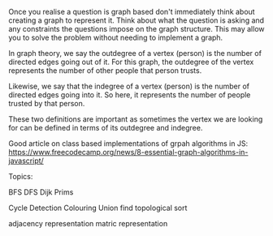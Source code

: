 Once you realise a question is graph based don't immediately think about creating a graph to represent it. Think about what the question is asking
and any constraints the questions impose on the graph structure. This may allow you to solve the problem without needing to implement a graph.

In graph theory, we say the outdegree of a vertex (person) is the number of directed edges going out of it. For this graph, the outdegree of the
vertex represents the number of other people that person trusts.

Likewise, we say that the indegree of a vertex (person) is the number of directed edges going into it. So here, it represents the number of people
trusted by that person.

These two definitions are important as sometimes the vertex we are looking for can be defined in terms of its outdegree and indegree.

Good article on class based implementations of grpah algorithms in JS: https://www.freecodecamp.org/news/8-essential-graph-algorithms-in-javascript/

Topics:

BFS
DFS
Dijk
Prims

Cycle Detection
Colouring
Union find
topological sort

adjacency representation
matric representation
